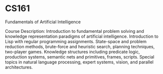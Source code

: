 # CS161
Fundamentals of Artificial Intelligence

Course Description: Introduction to fundamental problem solving and knowledge representation paradigms of artificial intelligence. Introduction to Lisp with regular programming assignments. State-space and problem reduction methods, brute-force and heuristic search, planning techniques, two-player games. Knowledge structures including predicate logic, production systems, semantic nets and primitives, frames, scripts. Special topics in natural language processing, expert systems, vision, and parallel architectures.
